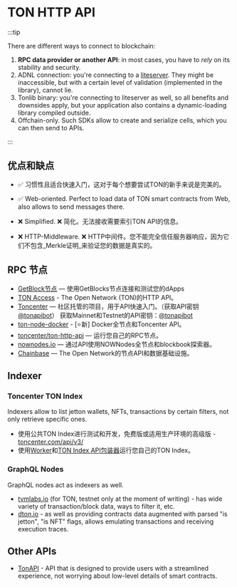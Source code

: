 # TON HTTP API

:::tip

There are different ways to connect to blockchain:

1. **RPC data provider or another API**: in most cases, you have to _rely_ on its stability and security.
2. ADNL connection: you're connecting to a [liteserver](/participate/run-nodes/liteserver). They might be inaccessible, but with a certain level of validation (implemented in the library), cannot lie.
3. Tonlib binary: you're connecting to liteserver as well, so all benefits and downsides apply, but your application also contains a dynamic-loading library compiled outside.
4. Offchain-only. Such SDKs allow to create and serialize cells, which you can then send to APIs.

:::

## 优点和缺点

- ✅ 习惯性且适合快速入门，这对于每个想要尝试TON的新手来说是完美的。

- ✅ Web-oriented. Perfect to load data of TON smart contracts from Web, also allows to send messages there.

- ❌ Simplified. ❌ 简化。无法接收需要索引TON API的信息。

- ❌ HTTP-Middleware. ❌ HTTP中间件。您不能完全信任服务器响应，因为它们不包含_Merkle证明_来验证您的数据是真实的。

## RPC 节点

- [GetBlock节点](https://getblock.io/nodes/ton/) — 使用GetBlocks节点连接和测试您的dApps
- [TON Access](https://www.orbs.com/ton-access/) - The Open Network (TON)的HTTP API。
- [Toncenter](https://toncenter.com/api/v2/) — 社区托管的项目，用于API快速入门。（获取API密钥 [@tonapibot](https://t.me/tonapibot)） 获取Mainnet和Testnet的API密钥：[@tonapibot](https://t.me/tonapibot)
- [ton-node-docker](https://github.com/fmira21/ton-node-docker) - [⭐新] Docker全节点和Toncenter API。
- [toncenter/ton-http-api](https://github.com/toncenter/ton-http-api) — 运行您自己的RPC节点。
- [nownodes.io](https://nownodes.io/nodes) — 通过API使用NOWNodes全节点和blockbook探索器。
- [Chainbase](https://chainbase.com/chainNetwork/TON) — The Open Network的节点API和数据基础设施。

## Indexer

### Toncenter TON Index

Indexers allow to list jetton wallets, NFTs, transactions by certain filters, not only retrieve specific ones.

- 使用公共TON Index进行测试和开发，免费版或适用生产环境的高级版 - [toncenter.com/api/v3/](https://toncenter.com/api/v3/)
- 使用[Worker](https://github.com/toncenter/ton-index-worker/tree/36134e7376986c5517ee65e6a1ddd54b1c76cdba)和[TON Index API包装器](https://github.com/toncenter/ton-indexer)运行您自己的TON Index。

### GraphQL Nodes

GraphQL nodes act as indexers as well.

- [tvmlabs.io](https://ton-testnet.tvmlabs.dev/graphql) (for TON, testnet only at the moment of writing) - has wide variety of transaction/block data, ways to filter it, etc.
- [dton.io](https://dton.io/graphql) - as well as providing contracts data augmented with parsed "is jetton", "is NFT" flags, allows emulating transactions and receiving execution traces.

## Other APIs

- [TonAPI](https://docs.tonconsole.com/tonapi/api-v2) - API that is designed to provide users with a streamlined experience, not worrying about low-level details of smart contracts.

